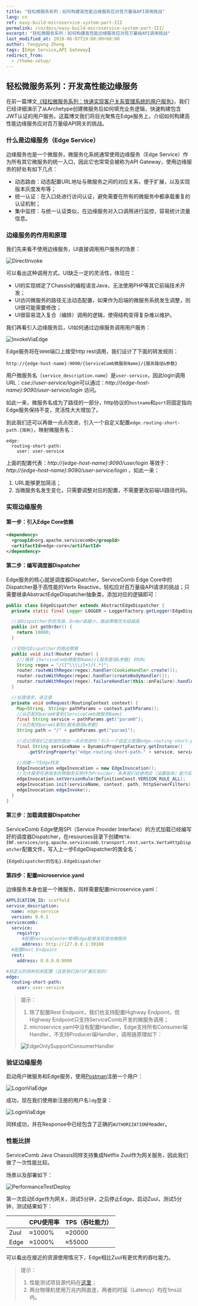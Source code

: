 ```yaml
---
title: "轻松微服务系列：如何构建高性能边缘服务应对百万量级API调用挑战"
lang: cn
ref: easy-build-microservice-system-part-III
permalink: /cn/docs/easy-build-microservice-system-part-III/
excerpt: "轻松微服务系列：如何构建高性能边缘服务应对百万量级API调用挑战"
last_modified_at: 2018-06-07T19:00:00+08:00
author: Yangyong Zheng
tags: [Edge Service,API Gateway]
redirect_from:
  - /theme-setup/
---
```


## 轻松微服务系列：开发高性能边缘服务
在前一篇博文[《轻松微服务系列：快速实现客户关系管理系统的用户服务》](http://servicecomb.incubator.apache.org/cn/docs/easy-build-microservice-system-part-II/)，我们已经详细演示了从Archetype创建微服务后如何填充业务逻辑，快速构建包含JWT认证的用户服务。这篇博文我们将目光聚焦在Edge服务上，介绍如何构建高性能边缘服务应对百万量级API网关的挑战。

### 什么是边缘服务（Edge Service）
边缘服务也是一个微服务，微服务化系统通常使用边缘服务（Edge Service）作为所有其它微服务的统一入口，因此它也常常会被称为API Gateway，使用边缘服务的好处有如下几点：
* 动态路由：动态配置URL地址与微服务之间的对应关系，便于扩展，以及实现版本灰度发布等；
* 统一认证：在入口处进行访问认证，避免需要在所有的微服务中都承载重复的认证机制；
* 集中监控：与统一认证类似，在边缘服务对入口调用进行监控，容易统计流量信息。

### 边缘服务的作用和原理
我们先来看不使用边缘服务，UI直接调用用户服务的场景：

![DirectInvoke](/assets/images/scaffold/DirectInvoke.png)

可以看出这种调用方式，UI缺乏一定的灵活性，体现在：
* UI的实现绑定了Chassis的编程语言Java，无法使用PHP等其它前端技术开发；
* UI访问微服务的路径无法动态配置，如果作为后端的微服务系统发生调整，则UI很可能需要修改；
* UI很容易混入复合（编排）调用的逻辑，使得结构变得复杂难以维护。

我们再看引入边缘服务后，UI如何通过边缘服务调用用户服务：

![InvokeViaEdge](/assets/images/scaffold/InvokeViaEdge.png)

Edge服务将在`9090`端口上接受http rest调用，我们设计了下面的转发规则：

```text
http://{edge-host-name}:9090/{ServiceComb微服务Name}/{服务路径&参数}
```

用户微服务名（`service_description.name`）是`user-service`，因此login调用URL：*cse://user-service/login*可以通过：*http://{edge-host-name}:9090/user-service/login* 访问。

如此一来，微服务名成为了路径的一部分，http协议的`hostname`和`port`将固定指向Edge服务保持不变，灵活性大大增加了。

到此我们还可以再做一点点改进，引入一个自定义配置`edge.routing-short-path.{简称}`，映射微服务名：

```
edge:
  routing-short-path:
    user: user-service
```

上面的配置代表：*http://{edge-host-name}:9090/user/login* 等效于：*http://{edge-host-name}:9090/user-service/login* ，如此一来：
1. URL能够更加简洁；
2. 当微服务名发生变化，只需要调整对应的配置，不需要更改前端UI路径代码。

### 实现边缘服务
#### 第一步：引入Edge Core依赖
```xml
<dependency>
  <groupId>org.apache.servicecomb</groupId>
  <artifactId>edge-core</artifactId>
</dependency>
```

#### 第二步：编写调度器Dispatcher
Edge服务的核心就是调度器Dispatcher，ServiceComb Edge Core中的Dispatcher基于高性能的Vertx Reactive，轻松应对百万量级API请求的挑战；只需要继承AbstractEdgeDispatcher抽象类，添加对应的逻辑即可：

```java
public class EdgeDispatcher extends AbstractEdgeDispatcher {
  private static final Logger LOGGER = LoggerFactory.getLogger(EdgeDispatcher.class);

  //此Dispatcher的优先级，Order级越小，路由策略优先级越高
  public int getOrder() {
    return 10000;
  }

  //初始化Dispatcher的路由策略
  public void init(Router router) {
    ///捕获 {ServiceComb微服务Name}/{服务路径&参数} 的URL
    String regex = "/([^\\\\/]+)/(.*)";
    router.routeWithRegex(regex).handler(CookieHandler.create());
    router.routeWithRegex(regex).handler(createBodyHandler());
    router.routeWithRegex(regex).failureHandler(this::onFailure).handler(this::onRequest);
  }

  //处理请求，请注意
  private void onRequest(RoutingContext context) {
    Map<String, String> pathParams = context.pathParams();
    //从匹配的param0拿到{ServiceComb微服务Name}
    final String service = pathParams.get("param0");
    //从匹配的param1拿到{服务路径&参数}
    String path = "/" + pathParams.get("param1");

    //还记得我们之前说的做出一点点改进吗？引入一个自定义配置edge.routing-short-path.{简称}，映射微服务名；如果简称没有配置，那么就认为直接是微服务的名
    final String serviceName = DynamicPropertyFactory.getInstance()
        .getStringProperty("edge.routing-short-path." + service, service).get();

    //创建一个Edge转发
    EdgeInvocation edgeInvocation = new EdgeInvocation();
    //允许接受任意版本的微服务实例作为Provider，未来我们会使用此（设置版本）能力实现灰度发布
    edgeInvocation.setVersionRule(DefinitionConst.VERSION_RULE_ALL);
    edgeInvocation.init(serviceName, context, path, httpServerFilters);
    edgeInvocation.edgeInvoke();
  }
}
```

#### 第三步：加载调度器Dispatcher
ServiceComb Edge使用SPI（Service Provider Interface）的方式加载已经编写好的调度器Dispatcher，在resources目录下创建`META-INF.services/org.apache.servicecomb.transport.rest.vertx.VertxHttpDispatcher`配置文件，写入上一步EdgeDispatcher的类全名：

```text
{EdgeDispatcher的包名}.EdgeDispatcher
```

#### 第四步：配置microservice.yaml
边缘服务本身也是一个微服务，同样需要配置microservice.yaml：

```yaml
APPLICATION_ID: scaffold
service_description:
  name: edge-service
  version: 0.0.1
servicecomb:
  service:
    registry:
      #配置ServiceCenter使得Edge能够发现其他微服务
      address: http://127.0.0.1:30100
  #配置Rest Endpoint
  rest:
    address: 0.0.0.0:9090

#自定义的简称机制配置（这是我们自行扩展实现的）
edge:
  routing-short-path:
    user: user-service
```

>提示：
>1. 除了配置Rest Endpoint，我们也支持配置Highway Endpoint，但Highway Endpoint只支持ServiceComb开发的微服务调用；
>2. microservice.yaml中没有配置Handler，Edge支持所有Consumer端Handler，不支持Producer端Handler，调用链原理如下：
>
>![EdgeOnlySupportConsumerHandler](/assets/images/scaffold/EdgeOnlySupportConsumerHandler.png)
>

### 验证边缘服务
启动用户微服务和Edge服务，使用[Postman](https://www.getpostman.com/)注册一个用户：

![LogonViaEdge](/assets/images/scaffold/LogonViaEdge.png)

成功，现在我们使用新注册的用户名`ldg`登录：

![LoginViaEdge](/assets/images/scaffold/LoginViaEdge.png)

同样成功，并在Response中已经包含了正确的`AUTHORIZATION`Header。

### 性能比拼
ServiceComb Java Chassis同样支持集成Netflix Zuul作为网关服务，因此我们做了一次性能比较。

场景以及部署如下：

![PerformanceTestDeploy](/assets/images/scaffold/PerformanceTestDeploy.png)

第一次启动Edge作为网关，测试5分钟，之后停止Edge，启动Zuul，测试5分钟，测试结果如下：

|     | CPU使用率  | TPS（吞吐能力）  |
| :------- | :-------- | :--------- |
| Zuul    | ≈1000%  | ≈20000  |
| Edge    | ≈1000%  | ≈55000  |

可以看出在接近的资源使用情况下，Edge相比Zuul有更优秀的吞吐能力。

>提示：
>1. 性能测试项目源代码在[这里](https://github.com/zhengyangyong/gateway-perf)；
>2. 两台物理机使用万兆内网直连，两者的时延（Latency）均在1ms以内。